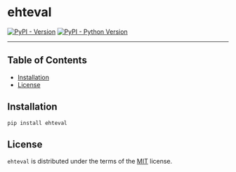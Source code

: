 # ehteval

[![PyPI - Version](https://img.shields.io/pypi/v/ehteval.svg)](https://pypi.org/project/ehteval)
[![PyPI - Python Version](https://img.shields.io/pypi/pyversions/ehteval.svg)](https://pypi.org/project/ehteval)

-----

## Table of Contents

- [Installation](#installation)
- [License](#license)

## Installation

```console
pip install ehteval
```

## License

`ehteval` is distributed under the terms of the [MIT](https://spdx.org/licenses/MIT.html) license.
